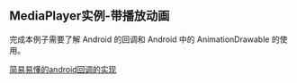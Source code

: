 ## MediaPlayer实例-带播放动画

完成本例子需要了解 Android 的回调和 Android 中的 AnimationDrawable 的使用。

[简易易懂的android回调的实现](/function/Callback/androidde_hui_diao_ji_zhi.md)

